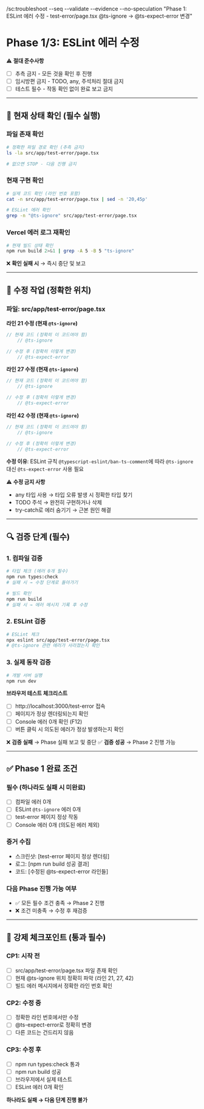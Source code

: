 /sc:troubleshoot --seq --validate --evidence --no-speculation
"Phase 1: ESLint 에러 수정 - test-error/page.tsx @ts-ignore → @ts-expect-error 변경"

# Phase 1/3: ESLint 에러 수정

⚠️ **절대 준수사항**
- [ ] 추측 금지 - 모든 것을 확인 후 진행
- [ ] 임시방편 금지 - TODO, any, 주석처리 절대 금지
- [ ] 테스트 필수 - 작동 확인 없이 완료 보고 금지

---

## 📍 현재 상태 확인 (필수 실행)

### 파일 존재 확인
```bash
# 정확한 파일 경로 확인 (추측 금지)
ls -la src/app/test-error/page.tsx

# 없으면 STOP - 다음 진행 금지
```

### 현재 구현 확인
```bash
# 실제 코드 확인 (라인 번호 포함)
cat -n src/app/test-error/page.tsx | sed -n '20,45p'

# ESLint 에러 확인
grep -n "@ts-ignore" src/app/test-error/page.tsx
```

### Vercel 에러 로그 재확인
```bash
# 현재 빌드 상태 확인
npm run build 2>&1 | grep -A 5 -B 5 "ts-ignore"
```

❌ **확인 실패 시** → 즉시 중단 및 보고

---

## 🔧 수정 작업 (정확한 위치)

### 파일: src/app/test-error/page.tsx

**라인 21 수정 (현재 `@ts-ignore`)**
```typescript
// 현재 코드 (정확히 이 코드여야 함)
    // @ts-ignore

// 수정 후 (정확히 이렇게 변경)  
    // @ts-expect-error
```

**라인 27 수정 (현재 `@ts-ignore`)**
```typescript
// 현재 코드 (정확히 이 코드여야 함)
    // @ts-ignore

// 수정 후 (정확히 이렇게 변경)
    // @ts-expect-error
```

**라인 42 수정 (현재 `@ts-ignore`)**
```typescript
// 현재 코드 (정확히 이 코드여야 함)
    // @ts-ignore

// 수정 후 (정확히 이렇게 변경)
    // @ts-expect-error
```

**수정 이유**: ESLint 규칙 `@typescript-eslint/ban-ts-comment`에 따라 `@ts-ignore` 대신 `@ts-expect-error` 사용 필요

⚠️ **수정 금지 사항**
- any 타입 사용 → 타입 오류 발생 시 정확한 타입 찾기
- TODO 주석 → 완전히 구현하거나 삭제  
- try-catch로 에러 숨기기 → 근본 원인 해결

---

## 🔍 검증 단계 (필수)

### 1. 컴파일 검증
```bash
# 타입 체크 (에러 0개 필수)
npm run types:check
# 실패 시 → 수정 단계로 돌아가기

# 빌드 확인
npm run build 
# 실패 시 → 에러 메시지 기록 후 수정
```

### 2. ESLint 검증
```bash
# ESLint 체크
npx eslint src/app/test-error/page.tsx
# @ts-ignore 관련 에러가 사라졌는지 확인
```

### 3. 실제 동작 검증
```bash
# 개발 서버 실행
npm run dev
```

**브라우저 테스트 체크리스트**
- [ ] http://localhost:3000/test-error 접속
- [ ] 페이지가 정상 렌더링되는지 확인
- [ ] Console 에러 0개 확인 (F12)
- [ ] 버튼 클릭 시 의도된 에러가 정상 발생하는지 확인

❌ **검증 실패** → Phase 실패 보고 및 중단
✅ **검증 성공** → Phase 2 진행 가능

---

## ✅ Phase 1 완료 조건

### 필수 (하나라도 실패 시 미완료)
- [ ] 컴파일 에러 0개
- [ ] ESLint `@ts-ignore` 에러 0개
- [ ] test-error 페이지 정상 작동
- [ ] Console 에러 0개 (의도된 에러 제외)

### 증거 수집
- 스크린샷: [test-error 페이지 정상 렌더링]
- 로그: [npm run build 성공 결과]
- 코드: [수정된 @ts-expect-error 라인들]

### 다음 Phase 진행 가능 여부
- ✅ 모든 필수 조건 충족 → Phase 2 진행
- ❌ 조건 미충족 → 수정 후 재검증

---

## 🔐 강제 체크포인트 (통과 필수)

### CP1: 시작 전
- [ ] src/app/test-error/page.tsx 파일 존재 확인
- [ ] 현재 @ts-ignore 위치 정확히 파악 (라인 21, 27, 42)
- [ ] 빌드 에러 메시지에서 정확한 라인 번호 확인

### CP2: 수정 중  
- [ ] 정확한 라인 번호에서만 수정
- [ ] @ts-expect-error로 정확히 변경
- [ ] 다른 코드는 건드리지 않음

### CP3: 수정 후
- [ ] npm run types:check 통과
- [ ] npm run build 성공  
- [ ] 브라우저에서 실제 테스트
- [ ] ESLint 에러 0개 확인

**하나라도 실패 → 다음 단계 진행 불가**